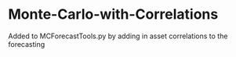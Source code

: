 # Monte-Carlo-with-Correlations
Added to MCForecastTools.py by adding in asset correlations to the forecasting

